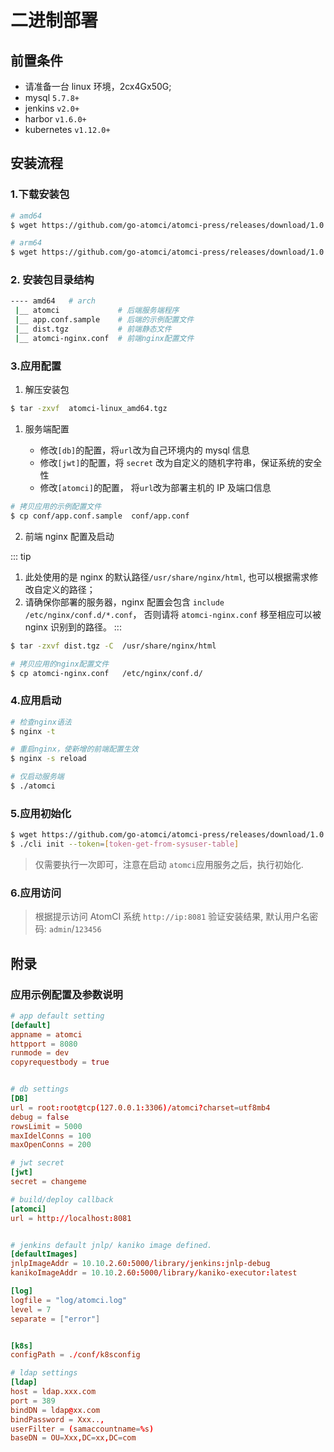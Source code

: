 # 二进制部署

## 前置条件

- 请准备一台 linux 环境，2cx4Gx50G;
- mysql `5.7.8+`
- jenkins `v2.0+`
- harbor `v1.6.0+`
- kubernetes `v1.12.0+`

## 安装流程

### 1.下载安装包

```bash
# amd64
$ wget https://github.com/go-atomci/atomci-press/releases/download/1.0.0/atomci-linux_amd64.tgz

# arm64
$ wget https://github.com/go-atomci/atomci-press/releases/download/1.0.0/atomci-linux_amd64.tgz
```

### 2. 安装包目录结构

```sh
---- amd64   # arch
 |__ atomci             # 后端服务端程序
 |__ app.conf.sample    # 后端的示例配置文件
 |__ dist.tgz           # 前端静态文件
 |__ atomci-nginx.conf  # 前端nginx配置文件
```

### 3.应用配置

1. 解压安装包

```sh
$ tar -zxvf  atomci-linux_amd64.tgz
```

1. 服务端配置

   - 修改`[db]`的配置，将`url`改为自己环境内的 mysql 信息
   - 修改`[jwt]`的配置，将 `secret` 改为自定义的随机字符串，保证系统的安全性
   - 修改`[atomci]`的配置， 将`url`改为部署主机的 IP 及端口信息

```sh
# 拷贝应用的示例配置文件
$ cp conf/app.conf.sample  conf/app.conf
```

2. 前端 nginx 配置及启动

::: tip

1. 此处使用的是 nginx 的默认路径`/usr/share/nginx/html`, 也可以根据需求修改自定义的路径；
2. 请确保你部署的服务器，nginx 配置会包含 `include /etc/nginx/conf.d/*.conf`， 否则请将
   `atomci-nginx.conf` 移至相应可以被 nginx 识别到的路径。
   :::

```sh
$ tar -zxvf dist.tgz -C  /usr/share/nginx/html

# 拷贝应用的nginx配置文件
$ cp atomci-nginx.conf   /etc/nginx/conf.d/

```

### 4.应用启动

```bash
# 检查nginx语法
$ nginx -t

# 重启nginx，使新增的前端配置生效
$ nginx -s reload

# 仅启动服务端
$ ./atomci
```

### 5.应用初始化

```bash
$ wget https://github.com/go-atomci/atomci-press/releases/download/1.0.0/cli
$ ./cli init --token=[token-get-from-sysuser-table]
```

> 仅需要执行一次即可，注意在启动 `atomci`应用服务之后，执行初始化.

### 6.应用访问

> 根据提示访问 AtomCI 系统 `http://ip:8081` 验证安装结果, 默认用户名密码: `admin`/`123456`

## 附录

### 应用示例配置及参数说明

```conf
# app default setting
[default]
appname = atomci
httpport = 8080
runmode = dev
copyrequestbody = true


# db settings
[DB]
url = root:root@tcp(127.0.0.1:3306)/atomci?charset=utf8mb4
debug = false
rowsLimit = 5000
maxIdelConns = 100
maxOpenConns = 200

# jwt secret 
[jwt]
secret = changeme

# build/deploy callback
[atomci]
url = http://localhost:8081


# jenkins default jnlp/ kaniko image defined.
[defaultImages]
jnlpImageAddr = 10.10.2.60:5000/library/jenkins:jnlp-debug
kanikoImageAddr = 10.10.2.60:5000/library/kaniko-executor:latest

[log]
logfile = "log/atomci.log"
level = 7
separate = ["error"]


[k8s]
configPath = ./conf/k8sconfig

# ldap settings
[ldap]
host = ldap.xxx.com
port = 389
bindDN = ldap@xx.com
bindPassword = Xxx..,
userFilter = (samaccountname=%s)
baseDN = OU=Xxx,DC=xx,DC=com
```
